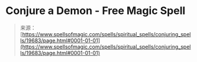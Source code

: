 <!--yml
category: 未分类
date: 2024-06-12 19:01:52
-->

# Conjure a Demon - Free Magic Spell

> 来源：[https://www.spellsofmagic.com/spells/spiritual_spells/conjuring_spells/19683/page.html#0001-01-01](https://www.spellsofmagic.com/spells/spiritual_spells/conjuring_spells/19683/page.html#0001-01-01)